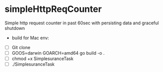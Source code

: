 # simpleHttpReqCounter
Simple http request counter in past 60sec with persisting data and graceful shutdown

* build for Mac env:
- [ ] Git clone
- [ ] GOOS=darwin GOARCH=amd64 go build -o .
- [ ] chmod +x SimplesuranceTask
- [ ] ./SimplesuranceTask
